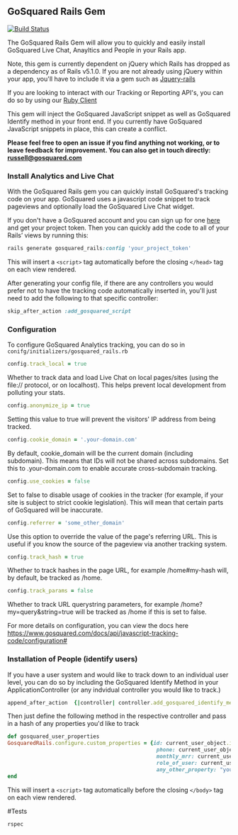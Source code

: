 ## GoSquared Rails Gem

[![Build Status](https://travis-ci.org/gosquared/gosquared-rails.svg?branch=master)](https://travis-ci.org/gosquared/gosquared-rails)

The GoSquared Rails Gem will allow you to quickly and easily install GoSquared Live Chat, Anayltics and People in your Rails app.

Note, this gem is currently dependent on jQuery which Rails has dropped as a dependency as of Rails v5.1.0. If you are not already using jQuery within your app, you'll have to include it via a gem such as [Jquery-rails](https://github.com/rails/jquery-rails)

If you are looking to interact with our Tracking or Reporting API's, you can do so by using our [Ruby Client](https://github.com/gosquared/ruby-client)

This gem will inject the GoSquared JavaScript snippet as well as GoSquared Identify method in your front end. If you currently have GoSquared JavaScript snippets in place, this can create a conflict.

**Please feel free to open an issue if you find anything not working, or to leave feedback for improvement. You can also get in touch directly: russell@gosquared.com**

### Install Analytics and Live Chat

With the GoSquared Rails gem you can quickly install GoSquared's tracking code on your app. GoSquared uses a javascript code snippet to track pageviews and optionally load the GoSquared Live Chat widget.

If you don't have a GoSquared account and you can sign up for one [here](https://www.gosquared.com/join/) and get your project token. Then you can quickly add the code to all of your Rails’ views by running this:

```ruby
rails generate gosquared_rails:config 'your_project_token'
```

This will insert a `<script>` tag automatically before the closing `</head>` tag on each view rendered.

After generating your config file, if there are any controllers you would prefer not to have the tracking code automatically inserted in, you'll just need to add the following to that specific controller:

```ruby
skip_after_action :add_gosquared_script
```

### Configuration

To configure GoSquared Analytics tracking, you can do so in ```conifg/initializers/gosquared_rails.rb```

```ruby
config.track_local = true
```
Whether to track data and load Live Chat on local pages/sites (using the file:// protocol, or on localhost). This helps prevent local development from polluting your stats.

```ruby
config.anonymize_ip = true
```
Setting this value to true will prevent the visitors' IP address from being tracked.

```ruby
config.cookie_domain = '.your-domain.com'
```
By default, cookie_domain will be the current domain (including subdomain). This means that IDs will not be shared across subdomains. Set this to .your-domain.com to enable accurate cross-subdomain tracking.

```ruby
config.use_cookies = false
```
Set to false to disable usage of cookies in the tracker (for example, if your site is subject to strict cookie legislation). This will mean that certain parts of GoSquared will be inaccurate.

```ruby
config.referrer = 'some_other_domain'
```
Use this option to override the value of the page's referring URL. This is useful if you know the source of the pageview via another tracking system.

```ruby
config.track_hash = true
```
Whether to track hashes in the page URL, for example /home#my-hash will, by default, be tracked as /home.

```ruby
config.track_params = false
```
Whether to track URL querystring parameters, for example /home?my=query&string=true will be tracked as /home if this is set to false.

For more details on configuration, you can view the docs here https://www.gosquared.com/docs/api/javascript-tracking-code/configuration#

### Installation of People (identify users)

If you have a user system and would like to track down to an individual user level, you can do so by including the GoSquared Identify Method in your ApplicationController (or any indvidual controller you would like to track.)

```ruby
append_after_action  {|controller| controller.add_gosquared_identify_method, your_current_user_object }
```

Then just define the following method in the respective controller and pass in a hash of any properties you'd like to track

```ruby
def gosquared_user_properties
GosquaredRails.configure.custom_properties = {id: current_user_object.id, email: current_user_object.email,
                                               phone: current_user_object.phone_number,
                                               monthly_mrr: current_user_object.mrr,
                                               role_of_user: current_user_object.role
                                               any_other_property: "you'd like to track"}
end
```

This will insert a `<script>` tag automatically before the closing `</body>` tag on each view rendered.


#Tests

```ruby
rspec
```
